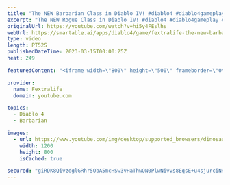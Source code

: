 ```yaml
---
title: "The NEW Barbarian Class in Diablo IV! #diablo4 #diablo4gameplay #shorts"
excerpt: "The NEW Rogue Class in Diablo IV! #diablo4 #diablo4gameplay #shorts Don't forget to like the video and subscribe to our ..."
originalUrl: https://youtube.com/watch?v=hi5y4FEslhs
webUrl: https://smartable.ai/apps/diablo4/game/fextralife-the-new-barbarian-class-in-diablo-iv-diablo4-diablo4gameplay-shorts/
type: video
length: PT52S
publishedDateTime: 2023-03-15T00:00:25Z
heat: 249

featuredContent: "<iframe width=\"800\" height=\"500\" frameborder=\"0\" src=\"https://www.youtube.com/embed/hi5y4FEslhs\" allow=\"accelerometer; autoplay; encrypted-media; gyroscope; picture-in-picture\" allowfullscreen></iframe>"

provider:
  name: Fextralife
  domain: youtube.com

topics:
  - Diablo 4
  - Barbarian

images:
  - url: https://www.youtube.com/img/desktop/supported_browsers/dinosaur.png
    width: 1200
    height: 800
    isCached: true

secured: "giRDK8QivzdglGRhr5ObA5mcHSw3vHaThwON0PlwNivvs8EqsE+u4sjurciNHYObfbffpmr1V2nCft7lZejcQNXfE8Jo+yguKMnIbUqs2CzYww/UX9Qe/U1MyzEe0b2Ovs128lgcj7iM41Y43UKhZZec64+P9iISVsrSWaxDgaZTKKcOFtx9zC9bFYCSXwsIosDw/YE62kek80cPil+C/BeyvT+PJQswToEsXqX1FWYRuDDGB6bwBD8DiA4iBsEbdE6PhL3azZgElj3UkSpZhF1/OOey1x8kOhfvxY8QfGQE6jkFJySYYXwKnMWjoPPO05nvKE6uHQCDX7+zRFJWFO/H+kr8I3x16VQpHiUxNUnkX+A92ZnJFWFVqkXaYul7IcwOYM1NTVzyHucuWVwANw9wTCPhVcsu6/xSAnoW8BY=;EkKNF7qPtb3AL/hSQ5nq3Q=="
---
```


